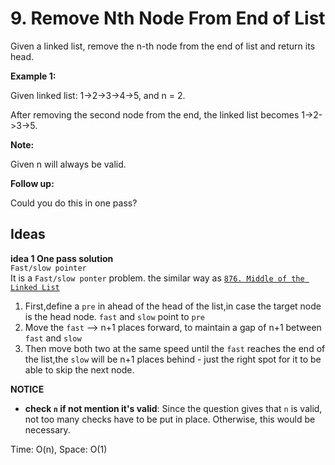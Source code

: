 # 9. Remove Nth Node From End of List  
Given a linked list, remove the n-th node from the end of list and return its head.

**Example 1:**    

Given linked list: 1->2->3->4->5, and n = 2.

After removing the second node from the end, the linked list becomes 1->2->3->5.  

**Note:**

Given n will always be valid.

**Follow up:**

Could you do this in one pass?

## Ideas  
**idea 1 One pass solution**  
`Fast/slow pointer`  
It is a `Fast/slow ponter` problem. the similar way as [`876. Middle of the Linked List`](https://github.com/JingRachaelZhu/CrackLeetcode/tree/JingRachaelZhu-patch-1/LinkedList/876.%20Middle%20of%20the%20Linked%20List)    
1. First,define a `pre` in ahead of the head of the list,in case the target node is the head node. `fast` and `slow` point to `pre`        
2. Move the `fast` --> n+1 places forward, to maintain a gap of n+1 between `fast` and `slow`    
3. Then move both two at the same speed until the `fast` reaches the end of the list,the `slow` will be n+1 places behind - just the right spot for it to be able to skip the next node.   

**NOTICE**    
* **check `n` if not mention it's valid**: Since the question gives that `n` is valid, not too many checks have to be put in place. Otherwise, this would be necessary.    

Time: O(n), Space: O(1)      

